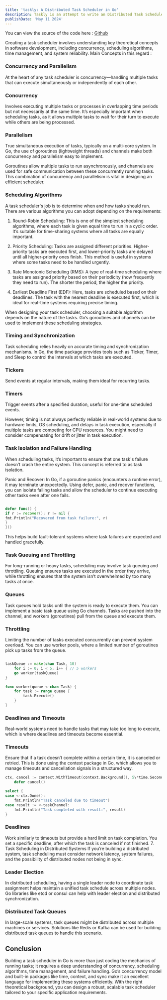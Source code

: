 ```yaml
---
title: 'taskly: A Distributed Task Scheduler in Go'
description: Taskly is an attempt to write an Distributed Task Scheduler in Go to improve per process performance for tasks.
publishDate: 'May 11 2024'
---
```


You can view the source of the code here : [Github](https://github.com/sagnikc395/taskly)

Creating a task scheduler involves understanding key theoretical concepts in software development, including concurrency, scheduling algorithms, time management, and system reliability.
Main Concepts in this regard :

### Concurrency and Parallelism

At the heart of any task scheduler is concurrency—handling multiple tasks that can execute simultaneously or independently of each other.

### Concurrency

Involves executing multiple tasks or processes in overlapping time periods but not necessarily at the same time. It’s especially important when scheduling tasks, as it allows multiple tasks to wait for their turn to execute while others are being processed.

### Parallelism

True simultaneous execution of tasks, typically on a multi-core system. In Go, the use of goroutines (lightweight threads) and channels make both concurrency and parallelism easy to implement.

Goroutines allow multiple tasks to run asynchronously, and channels are used for safe communication between these concurrently running tasks. This combination of concurrency and parallelism is vital in designing an efficient scheduler.

### Scheduling Algorithms

A task scheduler's job is to determine when and how tasks should run. There are various algorithms you can adopt depending on the requirements:

1. Round-Robin Scheduling: This is one of the simplest scheduling algorithms, where each task is given equal time to run in a cyclic order. It’s suitable for time-sharing systems where all tasks are equally important.

2. Priority Scheduling: Tasks are assigned different priorities. Higher-priority tasks are executed first, and lower-priority tasks are delayed until all higher-priority ones finish. This method is useful in systems where some tasks need to be handled urgently.

3. Rate Monotonic Scheduling (RMS): A type of real-time scheduling where tasks are assigned priority based on their periodicity (how frequently they need to run). The shorter the period, the higher the priority.

4. Earliest Deadline First (EDF): Here, tasks are scheduled based on their deadlines. The task with the nearest deadline is executed first, which is ideal for real-time systems requiring precise timing.

When designing your task scheduler, choosing a suitable algorithm depends on the nature of the tasks. Go’s goroutines and channels can be used to implement these scheduling strategies.

### Timing and Synchronization

Task scheduling relies heavily on accurate timing and synchronization mechanisms. In Go, the time package provides tools such as Ticker, Timer, and Sleep to control the intervals at which tasks are executed.

### Tickers

Send events at regular intervals, making them ideal for recurring tasks.

### Timers

Trigger events after a specified duration, useful for one-time scheduled events.

However, timing is not always perfectly reliable in real-world systems due to hardware limits, OS scheduling, and delays in task execution, especially if multiple tasks are competing for CPU resources. You might need to consider compensating for drift or jitter in task execution.

### Task Isolation and Failure Handling

When scheduling tasks, it’s important to ensure that one task's failure doesn’t crash the entire system. This concept is referred to as task isolation.

Panic and Recover: In Go, if a goroutine panics (encounters a runtime error), it may terminate unexpectedly. Using defer, panic, and recover functions, you can isolate failing tasks and allow the scheduler to continue executing other tasks even after one fails.

```go

defer func() {
if r := recover(); r != nil {
fmt.Println("Recovered from task failure:", r)
}
}()
```

This helps build fault-tolerant systems where task failures are expected and handled gracefully.

### Task Queuing and Throttling

For long-running or heavy tasks, scheduling may involve task queuing and throttling. Queuing ensures tasks are executed in the order they arrive, while throttling ensures that the system isn’t overwhelmed by too many tasks at once.

### Queues

Task queues hold tasks until the system is ready to execute them. You can implement a basic task queue using Go channels. Tasks are pushed into the channel, and workers (goroutines) pull from the queue and execute them.

### Throttling

Limiting the number of tasks executed concurrently can prevent system overload. You can use worker pools, where a limited number of goroutines pick up tasks from the queue.

```go

taskQueue := make(chan Task, 10)
	for i := 0; i < 5; i++ { // 5 workers
	go worker(taskQueue)
}

func worker(queue <-chan Task) {
	for task := range queue {
		task.Execute()
	}
}
```

### Deadlines and Timeouts

Real-world systems need to handle tasks that may take too long to execute, which is where deadlines and timeouts become essential.

### Timeouts

Ensure that if a task doesn’t complete within a certain time, it is canceled or retried. This is done using the context package in Go, which allows you to manage timeouts and cancellation signals in a structured way.

```go
ctx, cancel := context.WithTimeout(context.Background(), 5\*time.Second)
	defer cancel()

select {
case <-ctx.Done():
	fmt.Println("Task canceled due to timeout")
case result := <-taskChannel:
	fmt.Println("Task completed with result:", result)
}

```

### Deadlines

Work similarly to timeouts but provide a hard limit on task completion. You set a specific deadline, after which the task is canceled if not finished. 7. Task Scheduling in Distributed Systems
If you’re building a distributed system, task scheduling must consider network latency, system failures, and the possibility of distributed nodes not being in sync.

### Leader Election

In distributed scheduling, having a single leader node to coordinate task assignment helps maintain a unified task schedule across multiple nodes. Go libraries like etcd or consul can help with leader election and distributed synchronization.

### Distributed Task Queues

In large-scale systems, task queues might be distributed across multiple machines or services. Solutions like Redis or Kafka can be used for building distributed task queues to handle this scenario.

## Conclusion

Building a task scheduler in Go is more than just coding the mechanics of running tasks; it requires a deep understanding of concurrency, scheduling algorithms, time management, and failure handling. Go’s concurrency model and built-in packages like time, context, and sync make it an excellent language for implementing these systems efficiently. With the right theoretical background, you can design a robust, scalable task scheduler tailored to your specific application requirements.
